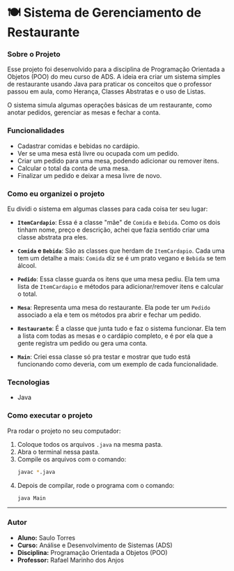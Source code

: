 # 🍽️ Sistema de Gerenciamento de Restaurante

### Sobre o Projeto

Esse projeto foi desenvolvido para a disciplina de Programação Orientada a Objetos (POO) do meu curso de ADS. A ideia era criar um sistema simples de restaurante usando Java para praticar os conceitos que o professor passou em aula, como Herança, Classes Abstratas e o uso de Listas.

O sistema simula algumas operações básicas de um restaurante, como anotar pedidos, gerenciar as mesas e fechar a conta.

### Funcionalidades

- Cadastrar comidas e bebidas no cardápio.
- Ver se uma mesa está livre ou ocupada com um pedido.
- Criar um pedido para uma mesa, podendo adicionar ou remover itens.
- Calcular o total da conta de uma mesa.
- Finalizar um pedido e deixar a mesa livre de novo.

### Como eu organizei o projeto

Eu dividi o sistema em algumas classes para cada coisa ter seu lugar:

* **`ItemCardapio`**: Essa é a classe "mãe" de `Comida` e `Bebida`. Como os dois tinham nome, preço e descrição, achei que fazia sentido criar uma classe abstrata pra eles.

* **`Comida` e `Bebida`**: São as classes que herdam de `ItemCardapio`. Cada uma tem um detalhe a mais: `Comida` diz se é um prato vegano e `Bebida` se tem álcool.

* **`Pedido`**: Essa classe guarda os itens que uma mesa pediu. Ela tem uma lista de `ItemCardapio` e métodos para adicionar/remover itens e calcular o total.

* **`Mesa`**: Representa uma mesa do restaurante. Ela pode ter um `Pedido` associado a ela e tem os métodos pra abrir e fechar um pedido.

* **`Restaurante`**: É a classe que junta tudo e faz o sistema funcionar. Ela tem a lista com todas as mesas e o cardápio completo, e é por ela que a gente registra um pedido ou gera uma conta.

* **`Main`**: Criei essa classe só pra testar e mostrar que tudo está funcionando como deveria, com um exemplo de cada funcionalidade.

### Tecnologias

* Java

### Como executar o projeto

Pra rodar o projeto no seu computador:

1.  Coloque todos os arquivos `.java` na mesma pasta.
2.  Abra o terminal nessa pasta.
3.  Compile os arquivos com o comando:
    ```bash
    javac *.java
    ```
4.  Depois de compilar, rode o programa com o comando:
    ```bash
    java Main
    ```

---

### Autor

* **Aluno:** Saulo Torres
* **Curso:** Análise e Desenvolvimento de Sistemas (ADS)
* **Disciplina:** Programação Orientada a Objetos (POO)
* **Professor:** Rafael Marinho dos Anjos
